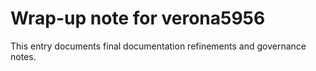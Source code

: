 # Wrap-up note for verona5956

This entry documents final documentation refinements and governance notes.
